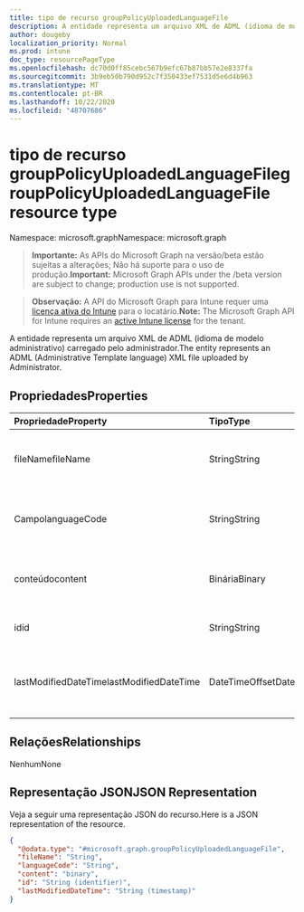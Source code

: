 ```yaml
---
title: tipo de recurso groupPolicyUploadedLanguageFile
description: A entidade representa um arquivo XML de ADML (idioma de modelo administrativo) carregado pelo administrador.
author: dougeby
localization_priority: Normal
ms.prod: intune
doc_type: resourcePageType
ms.openlocfilehash: dc70d0ff85cebc567b9efc67b87bb57e2e8337fa
ms.sourcegitcommit: 3b9eb50b790d952c7f350433ef7531d5e6d4b963
ms.translationtype: MT
ms.contentlocale: pt-BR
ms.lasthandoff: 10/22/2020
ms.locfileid: "48707686"
---
```

# <a name="grouppolicyuploadedlanguagefile-resource-type"></a><span data-ttu-id="9932d-103">tipo de recurso groupPolicyUploadedLanguageFile</span><span class="sxs-lookup"><span data-stu-id="9932d-103">groupPolicyUploadedLanguageFile resource type</span></span>

<span data-ttu-id="9932d-104">Namespace: microsoft.graph</span><span class="sxs-lookup"><span data-stu-id="9932d-104">Namespace: microsoft.graph</span></span>

> <span data-ttu-id="9932d-105">**Importante:** As APIs do Microsoft Graph na versão/beta estão sujeitas a alterações; Não há suporte para o uso de produção.</span><span class="sxs-lookup"><span data-stu-id="9932d-105">**Important:** Microsoft Graph APIs under the /beta version are subject to change; production use is not supported.</span></span>

> <span data-ttu-id="9932d-106">**Observação:** A API do Microsoft Graph para Intune requer uma [licença ativa do Intune](https://go.microsoft.com/fwlink/?linkid=839381) para o locatário.</span><span class="sxs-lookup"><span data-stu-id="9932d-106">**Note:** The Microsoft Graph API for Intune requires an [active Intune license](https://go.microsoft.com/fwlink/?linkid=839381) for the tenant.</span></span>

<span data-ttu-id="9932d-107">A entidade representa um arquivo XML de ADML (idioma de modelo administrativo) carregado pelo administrador.</span><span class="sxs-lookup"><span data-stu-id="9932d-107">The entity represents an ADML (Administrative Template language) XML file uploaded by Administrator.</span></span>

## <a name="properties"></a><span data-ttu-id="9932d-108">Propriedades</span><span class="sxs-lookup"><span data-stu-id="9932d-108">Properties</span></span>
|<span data-ttu-id="9932d-109">Propriedade</span><span class="sxs-lookup"><span data-stu-id="9932d-109">Property</span></span>|<span data-ttu-id="9932d-110">Tipo</span><span class="sxs-lookup"><span data-stu-id="9932d-110">Type</span></span>|<span data-ttu-id="9932d-111">Descrição</span><span class="sxs-lookup"><span data-stu-id="9932d-111">Description</span></span>|
|:---|:---|:---|
|<span data-ttu-id="9932d-112">fileName</span><span class="sxs-lookup"><span data-stu-id="9932d-112">fileName</span></span>|<span data-ttu-id="9932d-113">String</span><span class="sxs-lookup"><span data-stu-id="9932d-113">String</span></span>|<span data-ttu-id="9932d-114">O nome de arquivo do arquivo ADML carregado.</span><span class="sxs-lookup"><span data-stu-id="9932d-114">The file name of the uploaded ADML file.</span></span>|
|<span data-ttu-id="9932d-115">Campo</span><span class="sxs-lookup"><span data-stu-id="9932d-115">languageCode</span></span>|<span data-ttu-id="9932d-116">String</span><span class="sxs-lookup"><span data-stu-id="9932d-116">String</span></span>|<span data-ttu-id="9932d-117">O código de idioma do arquivo ADML carregado.</span><span class="sxs-lookup"><span data-stu-id="9932d-117">The language code of the uploaded ADML file.</span></span>|
|<span data-ttu-id="9932d-118">conteúdo</span><span class="sxs-lookup"><span data-stu-id="9932d-118">content</span></span>|<span data-ttu-id="9932d-119">Binária</span><span class="sxs-lookup"><span data-stu-id="9932d-119">Binary</span></span>|<span data-ttu-id="9932d-120">O conteúdo do arquivo ADML carregado.</span><span class="sxs-lookup"><span data-stu-id="9932d-120">The contents of the uploaded ADML file.</span></span>|
|<span data-ttu-id="9932d-121">id</span><span class="sxs-lookup"><span data-stu-id="9932d-121">id</span></span>|<span data-ttu-id="9932d-122">String</span><span class="sxs-lookup"><span data-stu-id="9932d-122">String</span></span>|<span data-ttu-id="9932d-123">Chave da entidade.</span><span class="sxs-lookup"><span data-stu-id="9932d-123">Key of the entity.</span></span>|
|<span data-ttu-id="9932d-124">lastModifiedDateTime</span><span class="sxs-lookup"><span data-stu-id="9932d-124">lastModifiedDateTime</span></span>|<span data-ttu-id="9932d-125">DateTimeOffset</span><span class="sxs-lookup"><span data-stu-id="9932d-125">DateTimeOffset</span></span>|<span data-ttu-id="9932d-126">A data e a hora em que a entidade foi modificada pela última vez.</span><span class="sxs-lookup"><span data-stu-id="9932d-126">The date and time the entity was last modified.</span></span>|

## <a name="relationships"></a><span data-ttu-id="9932d-127">Relações</span><span class="sxs-lookup"><span data-stu-id="9932d-127">Relationships</span></span>
<span data-ttu-id="9932d-128">Nenhum</span><span class="sxs-lookup"><span data-stu-id="9932d-128">None</span></span>

## <a name="json-representation"></a><span data-ttu-id="9932d-129">Representação JSON</span><span class="sxs-lookup"><span data-stu-id="9932d-129">JSON Representation</span></span>
<span data-ttu-id="9932d-130">Veja a seguir uma representação JSON do recurso.</span><span class="sxs-lookup"><span data-stu-id="9932d-130">Here is a JSON representation of the resource.</span></span>
<!-- {
  "blockType": "resource",
  "@odata.type": "microsoft.graph.groupPolicyUploadedLanguageFile"
}
-->
``` json
{
  "@odata.type": "#microsoft.graph.groupPolicyUploadedLanguageFile",
  "fileName": "String",
  "languageCode": "String",
  "content": "binary",
  "id": "String (identifier)",
  "lastModifiedDateTime": "String (timestamp)"
}
```





